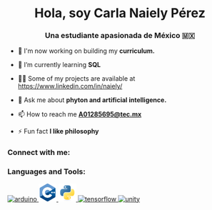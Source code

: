 <h1 align="center">Hola, soy Carla Naiely Pérez</h1>
<h3 align="center">Una estudiante apasionada de México 🇲🇽</h3>

- 🔭 I'm now working on building my **curriculum.**

- 🌱 I’m currently learning **SQL**

- 👨‍💻 Some of my projects are available at https://www.linkedin.com/in/naiely/

- 💬 Ask me about **phyton and artificial intelligence.**

- 📫 How to reach me **A01285695@tec.mx**

- ⚡ Fun fact **I like philosophy**

<h3 align="left">Connect with me:</h3>
<p align="left">
</p>

<h3 align="left">Languages and Tools:</h3>
<p align="left"> <a href="https://www.arduino.cc/" target="_blank" rel="noreferrer"> <img src="https://cdn.worldvectorlogo.com/logos/arduino-1.svg" alt="arduino" width="40" height="40"/> </a> <a href="https://www.w3schools.com/cpp/" target="_blank" rel="noreferrer"> <img src="https://raw.githubusercontent.com/devicons/devicon/master/icons/cplusplus/cplusplus-original.svg" alt="cplusplus" width="40" height="40"/> </a> <a href="https://www.python.org" target="_blank" rel="noreferrer"> <img src="https://raw.githubusercontent.com/devicons/devicon/master/icons/python/python-original.svg" alt="python" width="40" height="40"/> </a> <a href="https://www.tensorflow.org" target="_blank" rel="noreferrer"> <img src="https://www.vectorlogo.zone/logos/tensorflow/tensorflow-icon.svg" alt="tensorflow" width="40" height="40"/> </a> <a href="https://unity.com/" target="_blank" rel="noreferrer"> <img src="https://www.vectorlogo.zone/logos/unity3d/unity3d-icon.svg" alt="unity" width="40" height="40"/> </a> </p>

